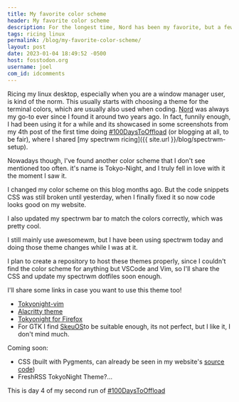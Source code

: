 ```yaml
---
title: My favorite color scheme
header: My favorite color scheme
description: For the longest time, Nord has been my favorite, but a few months ago I switched to something else. Tokyo Night is my new favorite!
tags: ricing linux
permalink: /blog/my-favorite-color-scheme/
layout: post
date: 2023-01-04 18:49:52 -0500
host: fosstodon.org
username: joel
com_id: idcomments
---
```


Ricing my linux desktop, especially when you are a window manager user, is kind of the norm. This usually starts with choosing a theme for the terminal colors, which are usually also used when coding. [Nord](https://nordtheme.com) was always my go-to ever since I found it around two years ago. In fact, funnily enough, I had been using it for a while and its showcased in some screenshots from my 4th post of the first time doing [#100DaysToOffload](https://100daystooffload.com) (or blogging at all, to be fair), where I shared [my spectrwm ricing]({{ site.url }}/blog/spectrwm-setup).

Nowadays though, I've found another color scheme that I don't see mentioned too often. it's name is Tokyo-Night, and I truly fell in love with it the moment I saw it.

I changed my color scheme on this blog months ago. But the code snippets CSS was still broken until yesterday, when I finally fixed it so now code looks good on my website.

I also updated my spectrwm bar to match the colors correctly, which was pretty cool.

I still mainly use awesomewm, but I have been using spectrwm today and doing those theme changes while I was at it.

I plan to create a repository to host these themes properly, since I couldn't find the color scheme for anything but VSCode and Vim, so I'll share the CSS and update my spectrwm dotfiles soon enough.

I'll share some links in case you want to use this theme too!

- [Tokyonight-vim](https://github.com/ghifarit53/tokyonight-vim)
- [Alacritty theme](https://github.com/zatchheems/tokyo-night-alacritty-theme)
- [Tokyonight for Firefox](https://addons.mozilla.org/en-US/firefox/addon/tokyonight_vim/)
- For GTK I find [SkeuOS](https://github.com/daniruiz/skeuos-gtk)to be suitable enough, its not perfect, but I like it, I don't mind much.

Coming soon:
- CSS (built with Pygments, can already be seen in my website's [source code](https://github.com/joelchrono12/joelchrono12.ml))
- FreshRSS TokyoNight Theme?...




This is day 4 of my second run of [#100DaysToOffload](https://100daystooffload.com)
